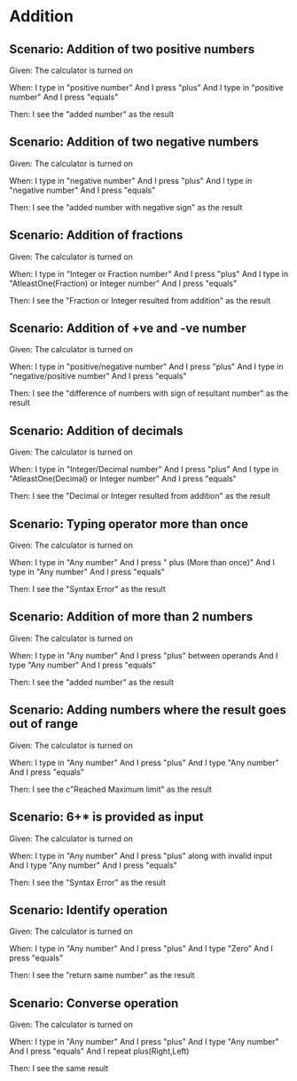 # Addition

## Scenario: Addition of two positive numbers

Given:  The calculator is turned on

When: I type in "positive number"
And I press "plus"
And I type in "positive number"
And I press "equals"

Then: I see the "added number" as the result

## Scenario: Addition of two negative numbers

Given:  The calculator is turned on

When: I type in "negative number"
And I press "plus"
And I type in "negative number"
And I press "equals"

Then: I see the "added number with negative sign" as the result

## Scenario: Addition of fractions

Given:  The calculator is turned on

When: I type in "Integer or Fraction number"
And I press "plus"
And I type in "AtleastOne(Fraction) or Integer number"
And I press "equals"

Then: I see the "Fraction or Integer resulted from addition" as the result

## Scenario: Addition of +ve and -ve number

Given:  The calculator is turned on

When: I type in "positive/negative number"
And I press "plus"
And I type in "negative/positive number"
And I press "equals"

Then: I see the "difference of numbers with sign of resultant number" as the result

## Scenario: Addition of decimals

Given:  The calculator is turned on

When: I type in "Integer/Decimal number"
And I press "plus"
And I type in "AtleastOne(Decimal) or Integer number"
And I press "equals"

Then: I see the "Decimal or Integer resulted from addition" as the result

## Scenario: Typing operator more than once

Given:  The calculator is turned on

When: I type in "Any number"
And I press " plus (More than once)"
And I type in "Any number"
And I press "equals"

Then: I see the "Syntax Error" as the result

## Scenario: Addition of more than 2 numbers

Given:  The calculator is turned on

When: I type in "Any number"
And I press "plus" between operands
And I type "Any number"
And I press "equals"

Then: I see the "added number" as the result

## Scenario: Adding numbers where the result goes out of range

Given:  The calculator is turned on

When: I type in "Any number"
And I press "plus"
And I type "Any number"
And I press "equals"

Then: I see the c"Reached Maximum limit" as the result

## Scenario: 6+* is provided as input

Given:  The calculator is turned on

When: I type in "Any number"
And I press "plus" along with invalid input
And I type "Any number"
And I press "equals"

Then: I see the "Syntax Error" as the result

## Scenario: Identify operation

Given:  The calculator is turned on

When: I type in "Any number"
And I press "plus"
And I type "Zero"
And I press "equals"

Then: I see the "return same number" as the result

## Scenario: Converse operation

Given:  The calculator is turned on

When: I type in "Any number"
And I press "plus"
And I type "Any number"
And I press "equals"
And I repeat plus(Right,Left)

Then: I see the same result
